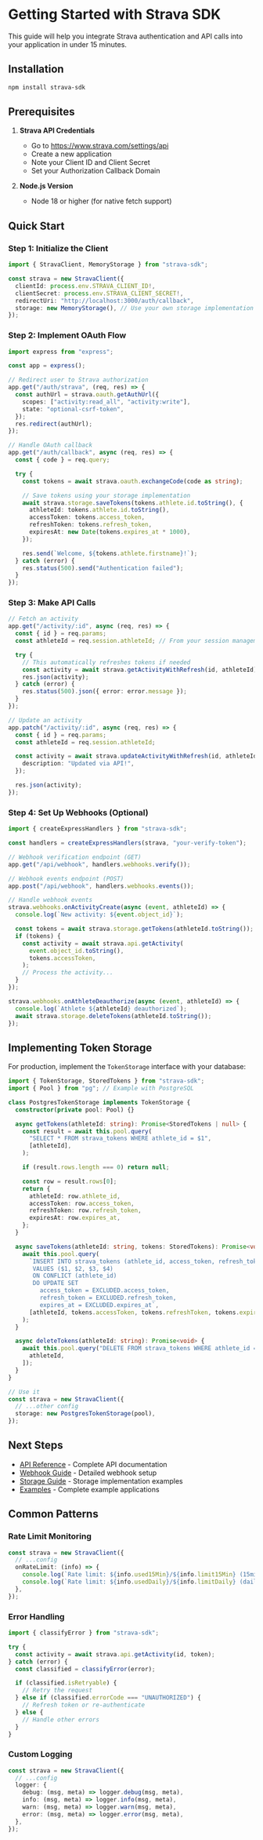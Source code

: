 # Getting Started with Strava SDK

This guide will help you integrate Strava authentication and API calls into your application in under 15 minutes.

## Installation

```bash
npm install strava-sdk
```

## Prerequisites

1. **Strava API Credentials**
   - Go to https://www.strava.com/settings/api
   - Create a new application
   - Note your Client ID and Client Secret
   - Set your Authorization Callback Domain

2. **Node.js Version**
   - Node 18 or higher (for native fetch support)

## Quick Start

### Step 1: Initialize the Client

```typescript
import { StravaClient, MemoryStorage } from "strava-sdk";

const strava = new StravaClient({
  clientId: process.env.STRAVA_CLIENT_ID!,
  clientSecret: process.env.STRAVA_CLIENT_SECRET!,
  redirectUri: "http://localhost:3000/auth/callback",
  storage: new MemoryStorage(), // Use your own storage implementation for production
});
```

### Step 2: Implement OAuth Flow

```typescript
import express from "express";

const app = express();

// Redirect user to Strava authorization
app.get("/auth/strava", (req, res) => {
  const authUrl = strava.oauth.getAuthUrl({
    scopes: ["activity:read_all", "activity:write"],
    state: "optional-csrf-token",
  });
  res.redirect(authUrl);
});

// Handle OAuth callback
app.get("/auth/callback", async (req, res) => {
  const { code } = req.query;

  try {
    const tokens = await strava.oauth.exchangeCode(code as string);

    // Save tokens using your storage implementation
    await strava.storage.saveTokens(tokens.athlete.id.toString(), {
      athleteId: tokens.athlete.id.toString(),
      accessToken: tokens.access_token,
      refreshToken: tokens.refresh_token,
      expiresAt: new Date(tokens.expires_at * 1000),
    });

    res.send(`Welcome, ${tokens.athlete.firstname}!`);
  } catch (error) {
    res.status(500).send("Authentication failed");
  }
});
```

### Step 3: Make API Calls

```typescript
// Fetch an activity
app.get("/activity/:id", async (req, res) => {
  const { id } = req.params;
  const athleteId = req.session.athleteId; // From your session management

  try {
    // This automatically refreshes tokens if needed
    const activity = await strava.getActivityWithRefresh(id, athleteId);
    res.json(activity);
  } catch (error) {
    res.status(500).json({ error: error.message });
  }
});

// Update an activity
app.patch("/activity/:id", async (req, res) => {
  const { id } = req.params;
  const athleteId = req.session.athleteId;

  const activity = await strava.updateActivityWithRefresh(id, athleteId, {
    description: "Updated via API!",
  });

  res.json(activity);
});
```

### Step 4: Set Up Webhooks (Optional)

```typescript
import { createExpressHandlers } from "strava-sdk";

const handlers = createExpressHandlers(strava, "your-verify-token");

// Webhook verification endpoint (GET)
app.get("/api/webhook", handlers.webhooks.verify());

// Webhook events endpoint (POST)
app.post("/api/webhook", handlers.webhooks.events());

// Handle webhook events
strava.webhooks.onActivityCreate(async (event, athleteId) => {
  console.log(`New activity: ${event.object_id}`);

  const tokens = await strava.storage.getTokens(athleteId.toString());
  if (tokens) {
    const activity = await strava.api.getActivity(
      event.object_id.toString(),
      tokens.accessToken,
    );
    // Process the activity...
  }
});

strava.webhooks.onAthleteDeauthorize(async (event, athleteId) => {
  console.log(`Athlete ${athleteId} deauthorized`);
  await strava.storage.deleteTokens(athleteId.toString());
});
```

## Implementing Token Storage

For production, implement the `TokenStorage` interface with your database:

```typescript
import { TokenStorage, StoredTokens } from "strava-sdk";
import { Pool } from "pg"; // Example with PostgreSQL

class PostgresTokenStorage implements TokenStorage {
  constructor(private pool: Pool) {}

  async getTokens(athleteId: string): Promise<StoredTokens | null> {
    const result = await this.pool.query(
      "SELECT * FROM strava_tokens WHERE athlete_id = $1",
      [athleteId],
    );

    if (result.rows.length === 0) return null;

    const row = result.rows[0];
    return {
      athleteId: row.athlete_id,
      accessToken: row.access_token,
      refreshToken: row.refresh_token,
      expiresAt: row.expires_at,
    };
  }

  async saveTokens(athleteId: string, tokens: StoredTokens): Promise<void> {
    await this.pool.query(
      `INSERT INTO strava_tokens (athlete_id, access_token, refresh_token, expires_at)
       VALUES ($1, $2, $3, $4)
       ON CONFLICT (athlete_id)
       DO UPDATE SET
         access_token = EXCLUDED.access_token,
         refresh_token = EXCLUDED.refresh_token,
         expires_at = EXCLUDED.expires_at`,
      [athleteId, tokens.accessToken, tokens.refreshToken, tokens.expiresAt],
    );
  }

  async deleteTokens(athleteId: string): Promise<void> {
    await this.pool.query("DELETE FROM strava_tokens WHERE athlete_id = $1", [
      athleteId,
    ]);
  }
}

// Use it
const strava = new StravaClient({
  // ...other config
  storage: new PostgresTokenStorage(pool),
});
```

## Next Steps

- [API Reference](./api-reference.md) - Complete API documentation
- [Webhook Guide](./webhooks.md) - Detailed webhook setup
- [Storage Guide](./storage.md) - Storage implementation examples
- [Examples](../examples/) - Complete example applications

## Common Patterns

### Rate Limit Monitoring

```typescript
const strava = new StravaClient({
  // ...config
  onRateLimit: (info) => {
    console.log(`Rate limit: ${info.used15Min}/${info.limit15Min} (15min)`);
    console.log(`Rate limit: ${info.usedDaily}/${info.limitDaily} (daily)`);
  },
});
```

### Error Handling

```typescript
import { classifyError } from "strava-sdk";

try {
  const activity = await strava.api.getActivity(id, token);
} catch (error) {
  const classified = classifyError(error);

  if (classified.isRetryable) {
    // Retry the request
  } else if (classified.errorCode === "UNAUTHORIZED") {
    // Refresh token or re-authenticate
  } else {
    // Handle other errors
  }
}
```

### Custom Logging

```typescript
const strava = new StravaClient({
  // ...config
  logger: {
    debug: (msg, meta) => logger.debug(msg, meta),
    info: (msg, meta) => logger.info(msg, meta),
    warn: (msg, meta) => logger.warn(msg, meta),
    error: (msg, meta) => logger.error(msg, meta),
  },
});
```
